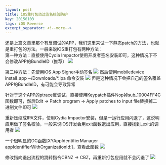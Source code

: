```yaml
---
layout: post
title: iOS重打包绕过签名校验防护
key: 20150103
tags: iOS Reverse
excerpt_separator: <!--more-->
---
```

还是上篇文章里那个有反调试的APP，我们这里来试一下静态patch的方法，也就是重打包的方法。一般来说iOS重打包有两种方法：  
第一种方法：直接使用Cydia Impactor使用开发者签名安装即可，这种情况下不会修改APP的BundleID（推荐）<!--more-->
![](https://raw.githubusercontent.com/la0s/la0s.github.io/master/screenshots/20190321.1.png)

第二种方法：先使用iOS App Signer手动签名
![](https://raw.githubusercontent.com/la0s/la0s.github.io/master/screenshots/20190321.2.png)
然后使用mobiledevice install_app ~/Downloads/*.ipa 命令安装
![](https://raw.githubusercontent.com/la0s/la0s.github.io/master/screenshots/20190321.3.png)
但是这种情况下会把自己的签名覆盖APP的BundleID，有可能会导致异常

针对于这个APP的ptrace反调试，直接使用Keypatch插件Nop掉sub_10004FF4C函数即可，然后Edit -> Patch program -> Apply patches to input file替换掉二进制文件即可
![](https://raw.githubusercontent.com/la0s/la0s.github.io/master/screenshots/20190321.4.png)

重新压缩成IPA文件，使用Cydia Impactor安装，但是一运行应用闪退了，这说明应用做了签名校验，一般来说iOS开发会用exit函数退出应用，直接找到_exit的调用者
![](https://raw.githubusercontent.com/la0s/la0s.github.io/master/screenshots/20190321.5.png)

一个很明显的OC函数[XYAppIdentifierManager appIdentifierWithOrganizationId:]，查看此函数
![](https://raw.githubusercontent.com/la0s/la0s.github.io/master/screenshots/20190321.6.png)

修改指向退出流程的跳转指令CBNZ -> CBZ，再重新打包应用就不会闪退了
![](https://raw.githubusercontent.com/la0s/la0s.github.io/master/screenshots/20190321.7.png)


